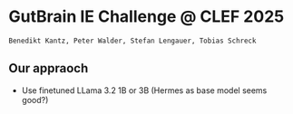 # GutBrain IE Challenge @ CLEF 2025

`Benedikt Kantz, Peter Walder, Stefan Lengauer, Tobias Schreck`

## Our appraoch

* Use finetuned LLama 3.2 1B or 3B (Hermes as base model seems good?)

